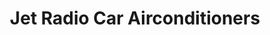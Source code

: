---
title: "Jet Radio Car Airconditioners"
url: /pretoria/jet-radio-car-airconditioners/
shop: car repair
---